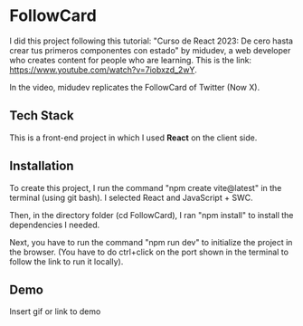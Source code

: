 
# FollowCard

I did this project following this tutorial: "Curso de React 2023: De cero hasta crear tus primeros componentes con estado" by midudev, a web developer who creates content for people who are learning. This is the link: https://www.youtube.com/watch?v=7iobxzd_2wY.

In the video, midudev replicates the FollowCard of Twitter (Now X).


## Tech Stack

This is a front-end project in which I used **React** on the client side.


## Installation

To create this project, I run the command "npm create vite@latest" in the terminal (using git bash). I selected React and JavaScript + SWC.

Then, in the directory folder (cd FollowCard), I ran "npm install" to install the dependencies I needed. 

Next, you have to run the command "npm run dev" to initialize the project in the browser. (You have to do ctrl+click on the port shown in the terminal to follow the link to run it locally).


## Demo

Insert gif or link to demo